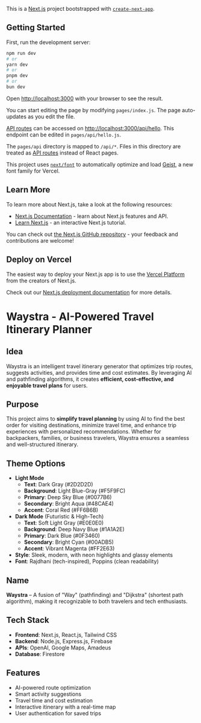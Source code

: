 This is a [Next.js](https://nextjs.org) project bootstrapped with [`create-next-app`](https://nextjs.org/docs/pages/api-reference/create-next-app).

## Getting Started

First, run the development server:

```bash
npm run dev
# or
yarn dev
# or
pnpm dev
# or
bun dev
```

Open [http://localhost:3000](http://localhost:3000) with your browser to see the result.

You can start editing the page by modifying `pages/index.js`. The page auto-updates as you edit the file.

[API routes](https://nextjs.org/docs/pages/building-your-application/routing/api-routes) can be accessed on [http://localhost:3000/api/hello](http://localhost:3000/api/hello). This endpoint can be edited in `pages/api/hello.js`.

The `pages/api` directory is mapped to `/api/*`. Files in this directory are treated as [API routes](https://nextjs.org/docs/pages/building-your-application/routing/api-routes) instead of React pages.

This project uses [`next/font`](https://nextjs.org/docs/pages/building-your-application/optimizing/fonts) to automatically optimize and load [Geist](https://vercel.com/font), a new font family for Vercel.

## Learn More

To learn more about Next.js, take a look at the following resources:

- [Next.js Documentation](https://nextjs.org/docs) - learn about Next.js features and API.
- [Learn Next.js](https://nextjs.org/learn-pages-router) - an interactive Next.js tutorial.

You can check out [the Next.js GitHub repository](https://github.com/vercel/next.js) - your feedback and contributions are welcome!

## Deploy on Vercel

The easiest way to deploy your Next.js app is to use the [Vercel Platform](https://vercel.com/new?utm_medium=default-template&filter=next.js&utm_source=create-next-app&utm_campaign=create-next-app-readme) from the creators of Next.js.

Check out our [Next.js deployment documentation](https://nextjs.org/docs/pages/building-your-application/deploying) for more details.





# Waystra - AI-Powered Travel Itinerary Planner

## Idea
Waystra is an intelligent travel itinerary generator that optimizes trip routes, suggests activities, and provides time and cost estimates. By leveraging AI and pathfinding algorithms, it creates **efficient, cost-effective, and enjoyable travel plans** for users.

## Purpose
This project aims to **simplify travel planning** by using AI to find the best order for visiting destinations, minimize travel time, and enhance trip experiences with personalized recommendations. Whether for backpackers, families, or business travelers, Waystra ensures a seamless and well-structured itinerary.

## Theme Options
- **Light Mode**
    - **Text**: Dark Gray (#2D2D2D)
    - **Background**: Light Blue-Gray (#F5F9FC)
    - **Primary**: Deep Sky Blue (#0077B6)
    - **Secondary**: Bright Aqua (#48CAE4)
    - **Accent**: Coral Red (#FF6B6B)
- **Dark Mode** (Futuristic & High-Tech)
    - **Text**: Soft Light Gray (#E0E0E0)
    - **Background**: Deep Navy Blue (#1A1A2E)
    - **Primary**: Dark Blue (#0F3460)
    - **Secondary**: Bright Cyan (#00ADB5)
    - **Accent**: Vibrant Magenta (#FF2E63)
- **Style**: Sleek, modern, with neon highlights and glassy elements
- **Font**: Rajdhani (tech-inspired), Poppins (clean readability)

## Name
**Waystra** – A fusion of "Way" (pathfinding) and "Dijkstra" (shortest path algorithm), making it recognizable to both travelers and tech enthusiasts.

## Tech Stack
- **Frontend**: Next.js, React.js, Tailwind CSS
- **Backend**: Node.js, Express.js, Firebase
- **APIs**: OpenAI, Google Maps, Amadeus
- **Database**: Firestore

## Features
- AI-powered route optimization  
- Smart activity suggestions  
- Travel time and cost estimation  
- Interactive itinerary with a real-time map  
- User authentication for saved trips

